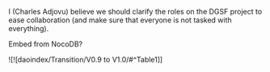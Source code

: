 I (Charles Adjovu) believe we should clarify the roles on the DGSF project to ease collaboration (and make sure that everyone is not tasked with everything).

Embed from NocoDB?

![![daoindex/Transition/V0.9 to V1.0/#^Table1]]


